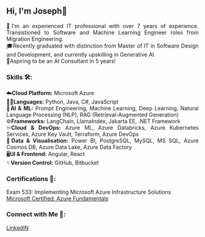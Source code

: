 <!--
**josephcaballo/josephcaballo** is a ✨ _special_ ✨ repository because its `README.md` (this file) appears on your GitHub profile.

Here are some ideas to get you started:

- 🔭 I’m currently working on ...
- 🌱 I’m currently learning ...
- 👯 I’m looking to collaborate on ...
- 🤔 I’m looking for help with ...
- 💬 Ask me about ...
- 📫 How to reach me: ...
- 😄 Pronouns: ...
- ⚡ Fun fact: ...
-->

## Hi, I'm Joseph👋
<div style="text-align: justify;">
  💼I'm an experienced IT professional with over 7 years of experience. Transistioned to Software and Machine Learning Engineer roles from Migration Engineering.
  <br>🎓Recently graduated with distinction from Master of IT in Software Design and Development, and currently upskilling in Generative AI.
  <br>🥅Aspiring to be an AI Consultant in 5 years!
</div>

### Skills 🛠️: 
<div style="text-align: justify;">
  ☁️<b>Cloud Platform:</b> Microsoft Azure
  <br>🧑‍💻<b>Languages:</b> Python, Java, C#, JavaScript
  <br>🤖<b>AI & ML:</b> Prompt Engineering, Machine Learning, Deep Learning, Natural Language Processing (NLP), RAG (Retrieval-Augmented Generation)
  <br>⚙️<b>Frameworks:</b> LangChain, LlamaIndex, Jakarta EE, .NET Framework
  <br>♾️<b>Cloud & DevOps:</b> Azure ML, Azure Databricks, Azure Kubernetes Services, Azure Key Vault, Terraform, Azure DevOps
  <br>📄<b>Data & Visualisation:</b> Power BI, PostgreSQL, MySQL, MS SQL, Azure Cosmos DB, Azure Data Lake, Azure Data Factory
  <br>🖥️<b>UI & Frontend:</b> Angular, React
  <br>✨<b>Version Control:</b> GitHub, Bitbucket
</div>

### Certifications 🏅:
<div style="text-align: justify;">
  Exam 533: Implementing Microsoft Azure Infrastructure Solutions
  <br><a href = 'https://learn.microsoft.com/en-us/users/jocab/credentials/5c857d044415b778'> Microsoft Certified: Azure Fundamentals </a>  
</div>

### Connect with Me 🔗:
<div style="text-align: justify;">
  <a href = 'https://www.linkedin.com/in/josephcaballo/'> LinkedIN </a>
</div>

